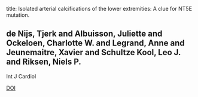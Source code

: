 title: Isolated arterial calcifications of the lower extremities: A clue for NT5E mutation.

## de Nijs, Tjerk and Albuisson, Juliette and Ockeloen, Charlotte W. and Legrand, Anne and Jeunemaitre, Xavier and Schultze Kool, Leo J. and Riksen, Niels P.
Int J Cardiol

<a href="https://doi.org/10.1016/j.ijcard.2016.03.068">DOI</a>
